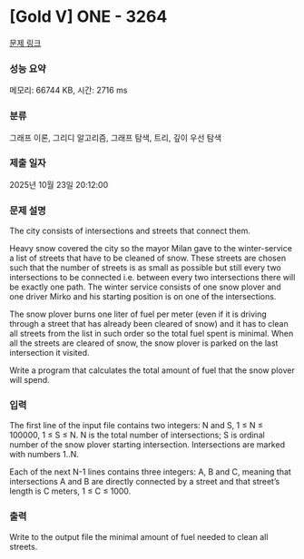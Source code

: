 # [Gold V] ONE - 3264 

[문제 링크](https://www.acmicpc.net/problem/3264) 

### 성능 요약

메모리: 66744 KB, 시간: 2716 ms

### 분류

그래프 이론, 그리디 알고리즘, 그래프 탐색, 트리, 깊이 우선 탐색

### 제출 일자

2025년 10월 23일 20:12:00

### 문제 설명

<p>The city consists of intersections and streets that connect them.</p>

<p>Heavy snow covered the city so the mayor Milan gave to the winter-service a list of streets that have to be cleaned of snow. These streets are chosen such that the number of streets is as small as possible but still every two intersections to be connected i.e. between every two intersections there will be exactly one path. The winter service consists of one snow plover and one driver Mirko and his starting position is on one of the intersections.</p>

<p>The snow plover burns one liter of fuel per meter (even if it is driving through a street that has already been cleared of snow) and it has to clean all streets from the list in such order so the total fuel spent is minimal. When all the streets are cleared of snow, the snow plover is parked on the last intersection it visited.</p>

<p>Write a program that calculates the total amount of fuel that the snow plover will spend.</p>

### 입력 

 <p>The first line of the input file contains two integers: N and S, 1 ≤ N ≤ 100000, 1 ≤ S ≤ N. N is the total number of intersections; S is ordinal number of the snow plover starting intersection. Intersections are marked with numbers 1..N.</p>

<p>Each of the next N-1 lines contains three integers: A, B and C, meaning that intersections A and B are directly connected by a street and that street’s length is C meters, 1 ≤ C ≤ 1000.</p>

### 출력 

 <p>Write to the output file the minimal amount of fuel needed to clean all streets.</p>

